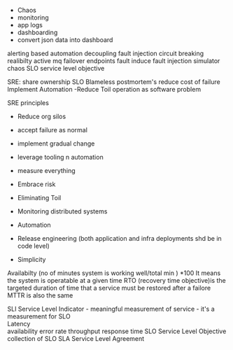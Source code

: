 - Chaos
- monitoring
- app logs
- dashboarding 
- convert json data into dashboard 

alerting based automation 
decoupling
fault injection 
circuit breaking 
realibilty 
  active mq
  failover endpoints
  fault induce 
  fault injection simulator
  chaos 
  SLO service level objective 

SRE:
  share ownership
  SLO
  Blameless postmortem's
  reduce cost of failure 
  Implement Automation -Reduce Toil 
  operation as software problem 

SRE principles
  - Reduce org silos 
  - accept failure as normal 
  - implement gradual change
  - leverage tooling n automation 
  - measure everything 


  - Embrace risk 
  - Eliminating Toil
  - Monitoring distributed systems
  - Automation
  - Release engineering (both application and infra deployments shd be in code level) 
  - Simplicity 


Availabilty
  (no of minutes system is working well/total min  ) *100 
  It means the system is operatable at a given time
  RTO (recovery time objective)is the targeted duration of time that a service must be restored after a failore 
  MTTR is also the same
 
SLI Service Level Indicator - meaningful measurement of service - it's a measurement for SLO  
   Latency  
   availability 
   error rate 
   throughput 
response time 
SLO Service Level Objective
 collection of SLO 
SLA Service Level Agreement
